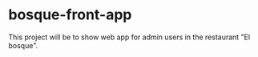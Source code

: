 # bosque-front-app
This project will be to show web app for admin users in the restaurant "El bosque".
